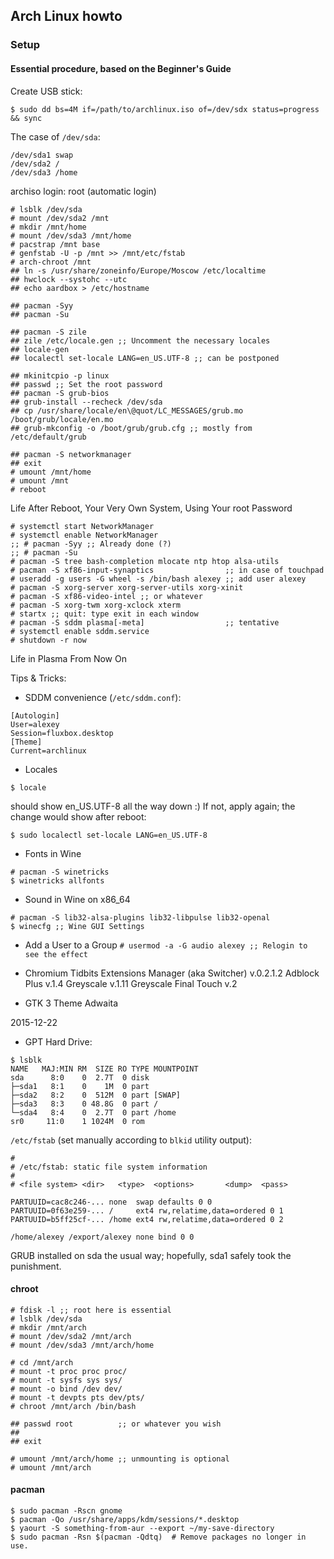 ## Arch Linux howto
### Setup
#### Essential procedure, based on the Beginner's Guide

Create USB stick:

`$ sudo dd bs=4M if=/path/to/archlinux.iso of=/dev/sdx status=progress && sync`

The case of `/dev/sda`:
```
/dev/sda1 swap
/dev/sda2 /
/dev/sda3 /home
```
archiso login: root (automatic login)
```
# lsblk /dev/sda
# mount /dev/sda2 /mnt
# mkdir /mnt/home
# mount /dev/sda3 /mnt/home
# pacstrap /mnt base
# genfstab -U -p /mnt >> /mnt/etc/fstab
# arch-chroot /mnt
## ln -s /usr/share/zoneinfo/Europe/Moscow /etc/localtime
## hwclock --systohc --utc
## echo aardbox > /etc/hostname

## pacman -Syy
## pacman -Su

## pacman -S zile
## zile /etc/locale.gen ;; Uncomment the necessary locales
## locale-gen
## localectl set-locale LANG=en_US.UTF-8 ;; can be postponed

## mkinitcpio -p linux
## passwd ;; Set the root password
## pacman -S grub-bios
## grub-install --recheck /dev/sda
## cp /usr/share/locale/en\@quot/LC_MESSAGES/grub.mo /boot/grub/locale/en.mo
## grub-mkconfig -o /boot/grub/grub.cfg ;; mostly from /etc/default/grub

## pacman -S networkmanager
## exit
# umount /mnt/home
# umount /mnt
# reboot
```
Life After Reboot, Your Very Own System, Using Your root Password
```
# systemctl start NetworkManager
# systemctl enable NetworkManager
;; # pacman -Syy ;; Already done (?)
;; # pacman -Su
# pacman -S tree bash-completion mlocate ntp htop alsa-utils
# pacman -S xf86-input-synaptics                ;; in case of touchpad
# useradd -g users -G wheel -s /bin/bash alexey ;; add user alexey
# pacman -S xorg-server xorg-server-utils xorg-xinit
# pacman -S xf86-video-intel ;; or whatever
# pacman -S xorg-twm xorg-xclock xterm
# startx ;; quit: type exit in each window
# pacman -S sddm plasma[-meta]                  ;; tentative
# systemctl enable sddm.service
# shutdown -r now
```
Life in Plasma From Now On

Tips & Tricks:

* SDDM convenience (`/etc/sddm.conf`):
```
[Autologin]
User=alexey
Session=fluxbox.desktop
[Theme]
Current=archlinux
```
* Locales

`$ locale`

should show en_US.UTF-8 all the way down :) If not, apply again;
the change would show after reboot:

`$ sudo localectl set-locale LANG=en_US.UTF-8`

* Fonts in Wine
```
# pacman -S winetricks
$ winetricks allfonts
```
* Sound in Wine on x86_64
```
# pacman -S lib32-alsa-plugins lib32-libpulse lib32-openal
$ winecfg ;; Wine GUI Settings
```
* Add a User to a Group
`# usermod -a -G audio alexey ;; Relogin to see the effect`

* Chromium Tidbits
Extensions Manager (aka Switcher) v.0.2.1.2
Adblock Plus v.1.4
Greyscale v.1.11
Greyscale Final Touch v.2

* GTK 3 Theme
Adwaita



2015-12-22

* GPT Hard Drive:
```
$ lsblk
NAME   MAJ:MIN RM  SIZE RO TYPE MOUNTPOINT
sda      8:0    0  2.7T  0 disk 
├─sda1   8:1    0    1M  0 part 
├─sda2   8:2    0  512M  0 part [SWAP]
├─sda3   8:3    0 48.8G  0 part /
└─sda4   8:4    0  2.7T  0 part /home
sr0     11:0    1 1024M  0 rom  
```
`/etc/fstab` (set manually according to `blkid` utility output):
```
# 
# /etc/fstab: static file system information
#
# <file system> <dir>   <type>  <options>       <dump>  <pass>

PARTUUID=cac8c246-... none  swap defaults 0 0
PARTUUID=0f63e259-... /     ext4 rw,relatime,data=ordered 0 1
PARTUUID=b5ff25cf-... /home ext4 rw,relatime,data=ordered 0 2

/home/alexey /export/alexey none bind 0 0
```

GRUB installed on sda the usual way; hopefully, sda1 safely took
the punishment.

#### chroot

```
# fdisk -l ;; root here is essential
# lsblk /dev/sda
# mkdir /mnt/arch
# mount /dev/sda2 /mnt/arch
# mount /dev/sda3 /mnt/arch/home

# cd /mnt/arch
# mount -t proc proc proc/
# mount -t sysfs sys sys/
# mount -o bind /dev dev/
# mount -t devpts pts dev/pts/
# chroot /mnt/arch /bin/bash

## passwd root          ;; or whatever you wish
##
## exit

# umount /mnt/arch/home ;; unmounting is optional
# umount /mnt/arch
```

#### pacman
```
$ sudo pacman -Rscn gnome
$ pacman -Qo /usr/share/apps/kdm/sessions/*.desktop
$ yaourt -S something-from-aur --export ~/my-save-directory
$ sudo pacman -Rsn $(pacman -Qdtq)  # Remove packages no longer in use.
```